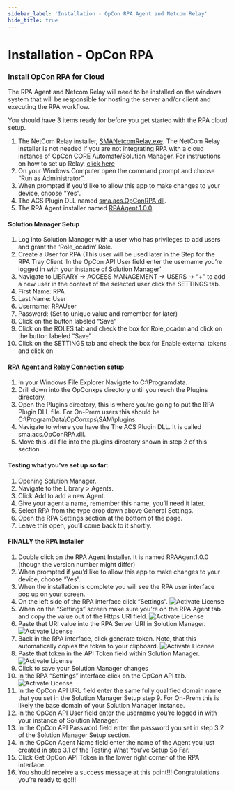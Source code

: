 ```yaml
---
sidebar_label: 'Installation - OpCon RPA Agent and Netcom Relay'
hide_title: true
---
```


# Installation - OpCon RPA

### Install OpCon RPA for Cloud
The RPA Agent and Netcom Relay will need to be installed on the windows system that will be responsible for hosting the server and/or client and executing the RPA workflow.

You should have 3 items ready for before you get started with the RPA cloud setup. 

1.	The NetCom Relay installer, <ins>SMANetcomRelay.exe</ins>.  The NetCom Relay installer is not needed if you are not integrating RPA with a cloud instance of OpCon CORE Automate/Solution Manager.  For instructions on how to set up Relay, [click here](https://help.smatechnologies.com/opcon-relay#install)
  1.	On your Windows Computer open the command prompt and choose “Run as Administrator”.
  2.	When prompted if you’d like to allow this app to make changes to your device, choose “Yes”.
2.	The ACS Plugin DLL named <ins>sma.acs.OpConRPA.dll</ins>.
3.	The RPA Agent installer named <ins>RPAAgent.1.0.0</ins>.

#### Solution Manager Setup
1.  Log into Solution Manager with a user who has privileges to add users and grant the ‘Role_ocadm’ Role.
2.  Create a User for RPA (This user will be used later in the Step for the RPA Tray Client ‘In the OpCon API User field enter the username you’re logged in with your instance of Solution Manager’
3.  Navigate to LIBRARY → ACCESS MANAGEMENT → USERS → “+” to add a new user in the context of the selected user click the SETTINGS tab.
   1.  First Name: RPA
   2.  Last Name: User
   3.  Username: RPAUser
   4.  Password: (Set to unique value and remember for later)
   5.  Click on the button labeled “Save”
   6.  Click on the ROLES tab and check the box for Role_ocadm and click on the button labeled “Save”
   7.  Click on the SETTINGS tab and check the box for Enable external tokens and click on

#### RPA Agent and Relay Connection setup
1.	In your Windows File Explorer Navigate to C:\Programdata.   
2.	Drill down into the OpConxps directory until you reach the Plugins directory.
3.	Open the Plugins directory, this is where you’re going to put the RPA Plugin DLL file. For On-Prem users this should be C:\ProgramData\OpConxps\SAM\plugins.
 1.	Navigate to where you have the The ACS Plugin DLL.  It is called sma.acs.OpConRPA.dll. 
 2.	Move this .dll file into the plugins directory shown in step 2 of this section.

#### Testing what you’ve set up so far:
1.	Opening Solution Manager.
2.	Navigate to the Library > Agents.
3.	Click Add to add a new Agent.
 1.	Give your agent a name, remember this name, you’ll need it later. 
 2.	Select RPA from the type drop down above General Settings.
 3.	Open the RPA Settings section at the bottom of the page.
  1.	Leave this open, you’ll come back to it shortly.

#### FINALLY the RPA Installer
1.	Double click on the RPA Agent Installer.  It is named RPAAgent1.0.0 (though the version number might differ)
2.	When prompted if you’d like to allow this app to make changes to your device, choose “Yes”.
3.	When the installation is complete you will see the RPA user interface pop up on your screen.
4.	On the left side of the RPA interface click “Settings”.
![Activate License](../static/img/RPAInstaller_Step4.png) 
5.	When on the “Settings” screen make sure you’re on the RPA Agent tab and copy the value out of the Https URI field.
![Activate License](../static/img/RPAInstaller_Step5.png) 
6.	Paste that URI value into the RPA Server URI in Solution Manager.
![Activate License](../static/img/RPAInstaller_Step6.png) 
7.	Back in the RPA interface, click generate token.  Note, that this automatically copies the token to your clipboard.
![Activate License](../static/img/RPAInstaller_Step7.png) 
8.	Paste that token in the API Token field within Solution Manager.
![Activate License](../static/img/RPAInstaller_Step8.png) 
9.	Click to save your Solution Manager changes
10.	In the RPA “Settings” interface click on the OpCon API tab.
![Activate License](../static/img/RPAInstaller_Step10.png) 
11.	In the OpCon API URL field enter the same fully qualified domain name that you set in the Solution Manager Setup step 9. For On-Prem this is likely the base domain of your Solution Manager instance.
12.	In the OpCon API User field enter the username you’re logged in with your instance of Solution Manager.
13.	In the OpCon API Password field enter the password you set in step 3.2 of the Solution Manager Setup section.
14.	In the OpCon Agent Name field enter the name of the Agent you just created in step 3.1 of the Testing What You’ve Setup So Far.
15.	Click Get OpCon API Token in the lower right corner of the RPA interface.
16.	You should receive a success message at this point!!! Congratulations you’re ready to go!!!
